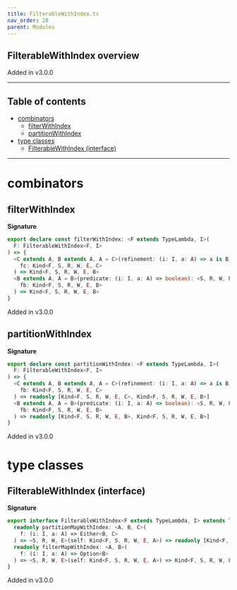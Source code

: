 ```yaml
---
title: FilterableWithIndex.ts
nav_order: 28
parent: Modules
---
```


## FilterableWithIndex overview

Added in v3.0.0

---

<h2 class="text-delta">Table of contents</h2>

- [combinators](#combinators)
  - [filterWithIndex](#filterwithindex)
  - [partitionWithIndex](#partitionwithindex)
- [type classes](#type-classes)
  - [FilterableWithIndex (interface)](#filterablewithindex-interface)

---

# combinators

## filterWithIndex

**Signature**

```ts
export declare const filterWithIndex: <F extends TypeLambda, I>(
  F: FilterableWithIndex<F, I>
) => {
  <C extends A, B extends A, A = C>(refinement: (i: I, a: A) => a is B): <S, R, W, E>(
    fc: Kind<F, S, R, W, E, C>
  ) => Kind<F, S, R, W, E, B>
  <B extends A, A = B>(predicate: (i: I, a: A) => boolean): <S, R, W, E>(
    fb: Kind<F, S, R, W, E, B>
  ) => Kind<F, S, R, W, E, B>
}
```

Added in v3.0.0

## partitionWithIndex

**Signature**

```ts
export declare const partitionWithIndex: <F extends TypeLambda, I>(
  F: FilterableWithIndex<F, I>
) => {
  <C extends A, B extends A, A = C>(refinement: (i: I, a: A) => a is B): <S, R, W, E>(
    fb: Kind<F, S, R, W, E, C>
  ) => readonly [Kind<F, S, R, W, E, C>, Kind<F, S, R, W, E, B>]
  <B extends A, A = B>(predicate: (i: I, a: A) => boolean): <S, R, W, E>(
    fb: Kind<F, S, R, W, E, B>
  ) => readonly [Kind<F, S, R, W, E, B>, Kind<F, S, R, W, E, B>]
}
```

Added in v3.0.0

# type classes

## FilterableWithIndex (interface)

**Signature**

```ts
export interface FilterableWithIndex<F extends TypeLambda, I> extends TypeClass<F> {
  readonly partitionMapWithIndex: <A, B, C>(
    f: (i: I, a: A) => Either<B, C>
  ) => <S, R, W, E>(self: Kind<F, S, R, W, E, A>) => readonly [Kind<F, S, R, W, E, B>, Kind<F, S, R, W, E, C>]
  readonly filterMapWithIndex: <A, B>(
    f: (i: I, a: A) => Option<B>
  ) => <S, R, W, E>(self: Kind<F, S, R, W, E, A>) => Kind<F, S, R, W, E, B>
}
```

Added in v3.0.0
